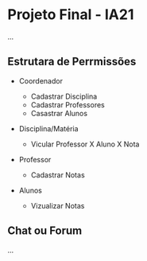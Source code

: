 # Projeto Final - IA21

...

## Estrutara de Perrmissões

- Coordenador
  - Cadastrar Disciplina 
  - Cadastrar Professores
  - Casastrar Alunos

- Disciplina/Matéria
  - Vicular Professor X Aluno X Nota

- Professor
  - Cadastrar Notas

- Alunos
  - Vizualizar Notas

## Chat ou Forum

...